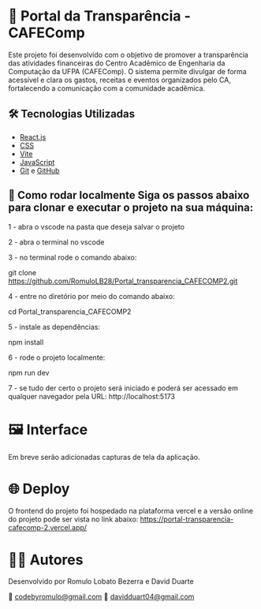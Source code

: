# 🧾 Portal da Transparência - CAFEComp
Este projeto foi desenvolvido com o objetivo de promover a transparência das atividades financeiras do Centro Acadêmico de Engenharia da Computação da UFPA (CAFEComp). O sistema permite divulgar de forma acessível e clara os gastos, receitas e eventos organizados pelo CA, fortalecendo a comunicação com a comunidade acadêmica.
## 🛠️ Tecnologias Utilizadas
- [React.js](https://reactjs.org/)
- [CSS](https://www.w3schools.com/CSSref/index.php)
- [Vite](https://vitejs.dev/)
- [JavaScript](https://developer.mozilla.org/pt-BR/docs/Web/JavaScript)
- [Git](https://git-scm.com/) e [GitHub](https://github.com/)
## 🚀 Como rodar localmente Siga os passos abaixo para clonar e executar o projeto na sua máquina:
1 - abra o vscode na pasta que deseja salvar o projeto

2 - abra o terminal no vscode

3 - no terminal rode o comando abaixo:

git clone https://github.com/RomuloLB28/Portal_transparencia_CAFECOMP2.git

4 - entre no diretório por meio do comando abaixo:

cd Portal_transparencia_CAFECOMP2

5 - instale as dependências:

npm install

6 - rode o projeto localmente:

npm run dev 

7 - se tudo der certo o projeto será iniciado e poderá ser acessado em qualquer navegador pela URL: http://localhost:5173

# 🖼️ Interface 

Em breve serão adicionadas capturas de tela da aplicação.

# 🌐 Deploy 

O frontend do projeto foi hospedado na plataforma vercel e a versão online do projeto pode ser vista no link abaixo:
https://portal-transparencia-cafecomp-2.vercel.app/

# 👨‍💻 Autores

Desenvolvido por Romulo Lobato Bezerra e David Duarte

📧 codebyromulo@gmail.com
📧 davidduart04@gmail.com

